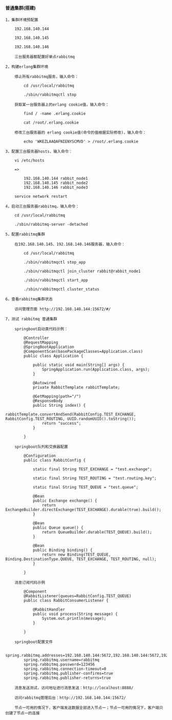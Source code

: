 
#### 普通集群(搭建)

	1，集群环境预配置
	
		192.168.140.144
		
		192.168.140.145
		
		192.168.140.146
		
		三台服务器都配置好单点rabbitmq
	
	2，构建erlang集群环境
	
		停止所有rabbitmq服务，输入命令：
		
			cd /usr/local/rabbitmq
			
			./sbin/rabbitmqctl stop
			
		获取某一台服务器上的erlang cookie值，输入命令：
		
			find / -name .erlang.cookie
			
			cat /root/.erlang.cookie
			
		修改三台服务器的 erlang cookie值(命令的值根据实际修改)，输入命令：
		
			echo 'WKEZLAAQAFNIENYSCMVD' > /root/.erlang.cookie
		
	3，配置三台服务器hosts，输入命令：
	
		vi /etc/hosts
		
		=>
		
			192.168.140.144	rabbit_node1
			192.168.140.145	rabbit_node2
			192.168.140.146	rabbit_node3
		
		service network restart
	
	4，启动三台服务器rabbitmq，输入命令：
			
		cd /usr/local/rabbitmq
		
		./sbin/rabbitmq-server -detached
		
	5，配置rabbitmq集群
		
		在192.168.140.145、192.168.140.146服务器，输入命令：
		
			cd /usr/local/rabbitmq
			
			./sbin/rabbitmqctl stop_app
			
			./sbin/rabbitmqctl join_cluster rabbit@rabbit_node1
			
			./sbin/rabbitmqctl start_app
			
			./sbin/rabbitmqctl cluster_status
	
	6，查看rabbitmq集群状态
		
		访问管理页面 http://192.168.140.144:15672/#/
	
	7，测试 rabbitmq 普通集群
		
		springboot启动类代码示例：
		
			@Controller
			@RequestMapping
			@SpringBootApplication
			@ComponentScan(basePackageClasses=Application.class)
			public class Application {
			
				public static void main(String[] args) {
					SpringApplication.run(Application.class, args);
				}
			
				@Autowired
				private RabbitTemplate rabbitTemplate;
			
				@GetMapping(path="/")
				@ResponseBody
				public String index() {
					rabbitTemplate.convertAndSend(RabbitConfig.TEST_EXCHANGE, RabbitConfig.TEST_ROUTING, UUID.randomUUID().toString());
					return "success";
				}
			
			}
		
		springboot队列和交换器配置
		
			@Configuration
			public class RabbitConfig {
				
				static final String TEST_EXCHANGE = "test.exchange";
				
				static final String TEST_ROUTING = "test.routing.key";
				
				static final String TEST_QUEUE = "test.queue";
				
				@Bean
				public Exchange exchange() {
					return ExchangeBuilder.directExchange(TEST_EXCHANGE).durable(true).build();
				}
				
				@Bean
				public Queue queue() {
					return QueueBuilder.durable(TEST_QUEUE).build();
				}
				
				@Bean
				public Binding binding() {
					return new Binding(TEST_QUEUE, Binding.DestinationType.QUEUE, TEST_EXCHANGE, TEST_ROUTING, null);
				}
			
			}
		
		消息订阅代码示例
			
			@Component
			@RabbitListener(queues=RabbitConfig.TEST_QUEUE)
			public class RabbitConsumerListener {
			
				@RabbitHandler
				public void process(String message) {
					System.out.println(message);
				}
			
			}
	
		springboot配置文件
		
			spring.rabbitmq.addresses=192.168.140.144:5672,192.168.140.144:5672,192.168.140.144:5672
			spring.rabbitmq.username=rabbitmq
			spring.rabbitmq.password=123456
			spring.rabbitmq.connection-timeout=0
			spring.rabbitmq.publisher-confirms=true
			spring.rabbitmq.publisher-returns=true
		
		消息发送测试，访问地址进行消息发送：http://localhost:8888/
		
		访问rabbitmq管理后台：http://192.168.140.144:15672/
		
		节点一可用的情况下，客户端发送数据全部进入节点一；节点一可用的情况下，客户端只创建了节点一的连接


